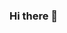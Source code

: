### Hi there 👋

<!--
**JessicaSanto/JessicaSanto** is a ✨ _special_ ✨ repository because its `README.md` (this file) appears on your GitHub profile.
<img src="https://i.kym-cdn.com/photos/images/newsfeed/000/538/716/7f5.gif"> 
Here are some ideas to get you started:

- 🔭 I’m currently working on ...
- 🌱 I’m currently learning ...
- 👯 I’m looking to collaborate on ...
- 🤔 I’m looking for help with ...
- 💬 Ask me about ...
- 📫 How to reach me: ...
- 😄 Pronouns: ...
- ⚡ Fun fact: ...
-->
